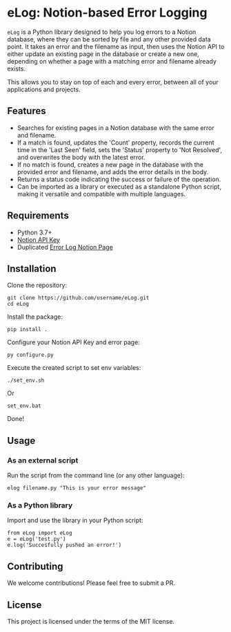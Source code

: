 # eLog: Notion-based Error Logging

`eLog` is a Python library designed to help you log errors to a Notion database, where they can be sorted by file and any other provided data point. It takes an error and the filename as input, then uses the Notion API to either update an existing page in the database or create a new one, depending on whether a page with a matching error and filename already exists. 

This allows you to stay on top of each and every error, between all of your applications and projects. 

## Features

- Searches for existing pages in a Notion database with the same error and filename.
- If a match is found, updates the 'Count' property, records the current time in the 'Last Seen' field, sets the 'Status' property to 'Not Resolved', and overwrites the body with the latest error.
- If no match is found, creates a new page in the database with the provided error and filename, and adds the error details in the body.
- Returns a status code indicating the success or failure of the operation.
- Can be imported as a library or executed as a standalone Python script, making it versatile and compatible with multiple languages.

## Requirements

- Python 3.7+
- [Notion API Key](https://www.notion.so/my-integrations)
- Duplicated [Error Log Notion Page](https://flytlabs.notion.site/255a9161424c473a91c8c2d36678a53b?v=b46290c3087f44b58d93e60d090976e9&pvs=4)

## Installation

Clone the repository:
```
git clone https://github.com/username/eLog.git
cd eLog
```

Install the package:
```
pip install .
```

Configure your Notion API Key and error page:
```
py configure.py
```

Execute the created script to set env variables:
```
./set_env.sh
```
Or
```
set_env.bat
```

Done!

## Usage

### As an external script

Run the script from the command line (or any other language):

```
elog filename.py "This is your error message"
```

### As a Python library

Import and use the library in your Python script:

```
from eLog import eLog
e = eLog('test.py')
e.log('Succesfully pushed an error!')
```

## Contributing

We welcome contributions! Please feel free to submit a PR.

## License

This project is licensed under the terms of the MIT license.

